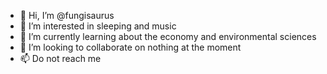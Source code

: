 - 👋 Hi, I’m @fungisaurus
- 👀 I’m interested in sleeping and music
- 🌱 I’m currently learning about the economy and environmental sciences
- 💞️ I’m looking to collaborate on nothing at the moment
- 📫 Do not reach me

<!---
fungisaurus/fungisaurus is a ✨ special ✨ repository because its `README.md` (this file) appears on your GitHub profile.
You can click the Preview link to take a look at your changes.
--->
